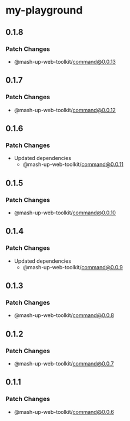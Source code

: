 # my-playground

## 0.1.8

### Patch Changes

- @mash-up-web-toolkit/command@0.0.13

## 0.1.7

### Patch Changes

- @mash-up-web-toolkit/command@0.0.12

## 0.1.6

### Patch Changes

- Updated dependencies
  - @mash-up-web-toolkit/command@0.0.11

## 0.1.5

### Patch Changes

- @mash-up-web-toolkit/command@0.0.10

## 0.1.4

### Patch Changes

- Updated dependencies
  - @mash-up-web-toolkit/command@0.0.9

## 0.1.3

### Patch Changes

- @mash-up-web-toolkit/command@0.0.8

## 0.1.2

### Patch Changes

- @mash-up-web-toolkit/command@0.0.7

## 0.1.1

### Patch Changes

- @mash-up-web-toolkit/command@0.0.6
